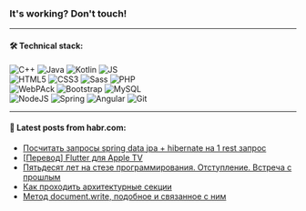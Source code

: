 ### It's working? Don't touch!

---

#### 🛠️ Technical stack:

![C++](https://img.shields.io/badge/C++-informational?logo=c%2B%2B&style=flat&logoColor=white&color=9C033A)
![Java](https://img.shields.io/badge/Java-informational?logo=java&style=flat&logoColor=white&color=007396)
![Kotlin](https://img.shields.io/badge/Kotlin-informational?logo=Kotlin&style=flat&logoColor=white&color=0095D5)
![JS](https://img.shields.io/badge/JS-informational?logo=javaScript&style=flat&logoColor=black&color=F7Df1E) <br>
![HTML5](https://img.shields.io/badge/HTML5-informational?logo=html5&style=flat&logoColor=white&color=E34F26)
![CSS3](https://img.shields.io/badge/CSS3-informational?logo=css3&style=flat&logoColor=white&color=157286)
![Sass](https://img.shields.io/badge/Saas-informational?logo=sass&style=flat&logoColor=white&color=hotpink)
![PHP](https://img.shields.io/badge/PHP-informational?logo=php&style=flat&logoColor=white&color=777BB4) <br>
![WebPAck](https://img.shields.io/badge/WebPack-informational?logo=webPack&style=flat&logoColor=white&color=FF6F00)
![Bootstrap](https://img.shields.io/badge/Bootstrap-informational?logo=Bootstrap&style=flat&logoColor=white&color=7952B3)
![MySQL](https://img.shields.io/badge/MySQL-informational?logo=MySQL&style=flat&logoColor=white&color=00f) <br>
![NodeJS](https://img.shields.io/badge/NodeJS-informational?logo=node.js&style=flat&logoColor=white&color=43853D)
![Spring](https://img.shields.io/badge/Spring-informational?logo=Spring&style=flat&logoColor=white&color=0A9EDC)
![Angular](https://img.shields.io/badge/Vue-informational?logo=vue.js&style=flat&logoColor=white&color=red)
![Git](https://img.shields.io/badge/Git-informational?logo=git&style=flat&logoColor=white&color=darkorange)

___

#### 💬 Latest posts from habr.com:

<!-- BLOG-POST-LIST:START -->
- [Посчитать запросы spring data jpa + hibernate на 1 rest запрос](https://habr.com/ru/post/665266/?utm_source=habrahabr&utm_medium=rss&utm_campaign=665266)
- [[Перевод] Flutter для Apple TV](https://habr.com/ru/post/665264/?utm_source=habrahabr&utm_medium=rss&utm_campaign=665264)
- [Пятьдесят лет на стезе программирования. Отступление. Встреча с прошлым](https://habr.com/ru/post/665250/?utm_source=habrahabr&utm_medium=rss&utm_campaign=665250)
- [Как проходить архитектурные секции](https://habr.com/ru/post/665128/?utm_source=habrahabr&utm_medium=rss&utm_campaign=665128)
- [Метод document.write, подобное и связанное с ним](https://habr.com/ru/post/665190/?utm_source=habrahabr&utm_medium=rss&utm_campaign=665190)
<!-- BLOG-POST-LIST:END -->
